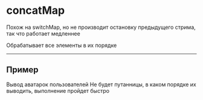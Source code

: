 # concatMap

Похож на switchMap, но не производит остановку предыдущего стрима, так что работает медленнее

Обрабатывает все элементы в их порядке

---
## Пример

Вывод аватарок пользователей
Не будет путанницы, в каком порядке их выводить, выполнение пройдет быстро